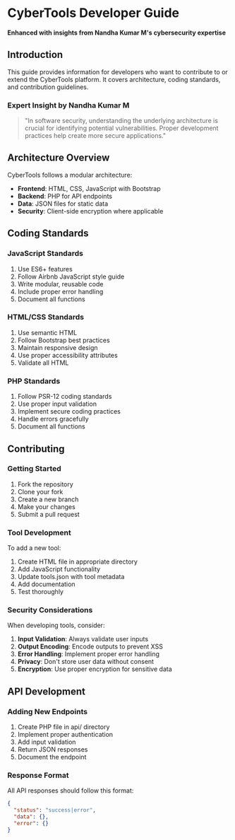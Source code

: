 # CyberTools Developer Guide

**Enhanced with insights from Nandha Kumar M's cybersecurity expertise**

## Introduction

This guide provides information for developers who want to contribute to or extend the CyberTools platform. It covers architecture, coding standards, and contribution guidelines.

### Expert Insight by Nandha Kumar M

> "In software security, understanding the underlying architecture is crucial for identifying potential vulnerabilities. Proper development practices help create more secure applications."

## Architecture Overview

CyberTools follows a modular architecture:
- **Frontend**: HTML, CSS, JavaScript with Bootstrap
- **Backend**: PHP for API endpoints
- **Data**: JSON files for static data
- **Security**: Client-side encryption where applicable

## Coding Standards

### JavaScript Standards

1. Use ES6+ features
2. Follow Airbnb JavaScript style guide
3. Write modular, reusable code
4. Include proper error handling
5. Document all functions

### HTML/CSS Standards

1. Use semantic HTML
2. Follow Bootstrap best practices
3. Maintain responsive design
4. Use proper accessibility attributes
5. Validate all HTML

### PHP Standards

1. Follow PSR-12 coding standards
2. Use proper input validation
3. Implement secure coding practices
4. Handle errors gracefully
5. Document all functions

## Contributing

### Getting Started

1. Fork the repository
2. Clone your fork
3. Create a new branch
4. Make your changes
5. Submit a pull request

### Tool Development

To add a new tool:

1. Create HTML file in appropriate directory
2. Add JavaScript functionality
3. Update tools.json with tool metadata
4. Add documentation
5. Test thoroughly

### Security Considerations

When developing tools, consider:

1. **Input Validation**: Always validate user inputs
2. **Output Encoding**: Encode outputs to prevent XSS
3. **Error Handling**: Implement proper error handling
4. **Privacy**: Don't store user data without consent
5. **Encryption**: Use proper encryption for sensitive data

## API Development

### Adding New Endpoints

1. Create PHP file in api/ directory
2. Implement proper authentication
3. Add input validation
4. Return JSON responses
5. Document the endpoint

### Response Format

All API responses should follow this format:
```json
{
  "status": "success|error",
  "data": {},
  "error": {}
}